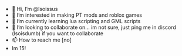 - 👋 Hi, I’m @lsoissus
- 👀 I’m interested in making PT mods and roblox games
- 🌱 I’m currently learning lua scripting and GML scripts
- 💞️ I’m looking to collaborate on... im not sure, just ping me in discord (lsoisdumb) if you want to collaborate
- 📫 How to reach me [no]
- Im 15!

<!---
lsoissus/lsoissus is a ✨ special ✨ repository because its `README.md` (this file) appears on your GitHub profile.
You can click the Preview link to take a look at your changes.
--->
